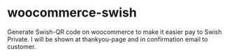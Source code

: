 # woocommerce-swish
Generate Swish-QR code on woocommerce to make it easier pay to Swish Private. I will be shown at thankyou-page and in confirmation email to customer.
